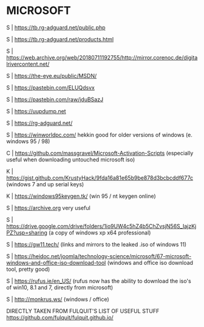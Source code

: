 # MICROSOFT  
  
S | https://tb.rg-adguard.net/public.php  
  
S | https://tb.rg-adguard.net/products.html  
  
S | https://web.archive.org/web/20180711192755/http://mirror.corenoc.de/digitalrivercontent.net/  
  
S | https://the-eye.eu/public/MSDN/  
  
S | https://pastebin.com/ELUQdsvx  
  
S | https://pastebin.com/raw/jduBSazJ  
  
S | https://uupdump.net  
  
S | https://rg-adguard.net/  
  
S | https://winworldpc.com/ hekkin good for older versions of windows (e. windows 95 / 98)  
  
C | https://github.com/massgravel/Microsoft-Activation-Scripts (especially useful when downloading untouched microsoft iso)
  
K | https://gist.github.com/KrustyHack/9fda16a81e65b9be878d3bcbcddf677c (windows 7 and up serial keys)  
  
K | https://windows95keygen.tk/ (win 95 / nt keygen online)  
  
S | https://archive.org very useful  
  
S | https://drive.google.com/drive/folders/1io9UW4c5hZ4b5ChZvsjN56S_IajzKjPZ?usp=sharing (a copy of windows xp x64 professional)  
  
S | https://gw11.tech/ (links and mirrors to the leaked .iso of windows 11)  
  
S | https://heidoc.net/joomla/technology-science/microsoft/67-microsoft-windows-and-office-iso-download-tool (windows and office iso download tool, pretty good) 

S | https://rufus.ie/en_US/ (rufus now has the ability to download the iso's of win10, 8.1 and 7, directly from microsoft)

S | http://monkrus.ws/ (windows / office)
  
  
DIRECTLY TAKEN FROM FULQUIT'S LIST OF USEFUL STUFF https://github.com/fulquit/fulquit.github.io/  
